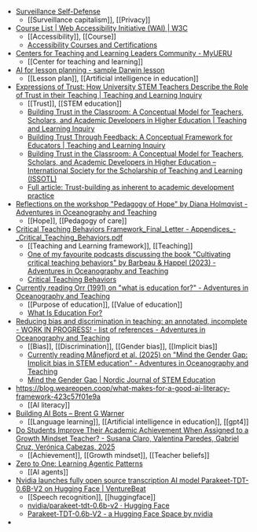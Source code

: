 - [Surveillance Self-Defense](https://ssd.eff.org/)
	- [[Surveillance capitalism]], [[Privacy]]
- [Course List | Web Accessibility Initiative (WAI) | W3C](https://www.w3.org/WAI/courses/list/)
	- [[Accessibility]], [[Course]]
	- [Accessibility Courses and Certifications](https://docs.google.com/document/d/1vY3aaA9rInCRuRA3WMWwu0kf97fp18aJDQ-2UPp-3JE/mobilebasic)
- [Centers for Teaching and Learning Leaders Community - MyUERU](https://www.ueru.org/ueru-communities/ctllc?trk=feed_main-feed-card_feed-article-content)
	- [[Center for teaching and learning]]
- [AI for lesson planning - sample Darwin lesson](https://docs.google.com/document/d/12Nle4GuQXAfBEyaAoNoddj_Pc9wCnVgEmIRmofwANxM/mobilebasic)
	- [[Lesson plan]], [[Artificial intelligence in education]]
- [Expressions of Trust: How University STEM Teachers Describe the Role of Trust in their Teaching | Teaching and Learning Inquiry](https://journalhosting.ucalgary.ca/index.php/TLI/article/view/78560)
	- [[Trust]], [[STEM education]]
	- [Building Trust in the Classroom: A Conceptual Model for Teachers, Scholars, and Academic Developers in Higher Education | Teaching and Learning Inquiry](https://journalhosting.ucalgary.ca/index.php/TLI/article/view/77047)
	- [Building Trust Through Feedback: A Conceptual Framework for Educators | Teaching and Learning Inquiry](https://journalhosting.ucalgary.ca/index.php/TLI/article/view/78800)
	- [Building Trust in the Classroom: A Conceptual Model for Teachers, Scholars, and Academic Developers in Higher Education – International Society for the Scholarship of Teaching and Learning (ISSOTL)](https://issotl.com/2023/07/11/building-trust-in-the-classroom-a-conceptual-model-for-teachers-scholars-and-academic-developers-in-higher-education/)
	- [Full article: Trust-building as inherent to academic development practice](https://www.tandfonline.com/doi/full/10.1080/1360144X.2025.2454704#abstract)
- [Reflections on the workshop "Pedagogy of Hope" by Diana Holmqvist - Adventures in Oceanography and Teaching](https://mirjamglessmer.com/2025/04/27/reflections-on-the-workshop-pedagogy-of-hope-by-diana-holmqvist/)
	- [[Hope]], [[Pedagogy of care]]
- [Critical Teaching Behaviors Framework_Final_Letter - Appendices_-_Critical_Teaching_Behaviors.pdf](https://s3-eu-west-1.amazonaws.com/s3-euw1-ap-pe-ws4-cws-documents.ri-prod/9781642673692/Appendices_-_Critical_Teaching_Behaviors.pdf)
	- [[Teaching and Learning framework]], [[Teaching]]
	- [One of my favourite podcasts discussing the book "Cultivating critical teaching behaviors" by Barbeau & Happel (2023) - Adventures in Oceanography and Teaching](https://mirjamglessmer.com/2025/03/31/one-of-my-favourite-podcasts-discussing-the-book-cultivating-critical-teaching-behaviors-by-barbeau-happel-2023/)
	- [Critical Teaching Behaviors](https://criticalteachingbehaviors.org/)
- [Currently reading Orr (1991) on "what is education for?" - Adventures in Oceanography and Teaching](https://mirjamglessmer.com/2025/04/07/currently-reading-orr-1991-on-what-is-education-for/)
	- [[Purpose of education]], [[Value of education]]
	- [What Is Education For?](https://www.context.org/iclib/ic27/orr/)
- [Reducing bias and discrimination in teaching: an annotated, incomplete - WORK IN PROGRESS! - list of references - Adventures in Oceanography and Teaching](https://mirjamglessmer.com/2022/06/02/reducing-bias-and-discrimination-in-teaching-an-annotated-incomplete-work-in-progress-list-of-references/)
	- [[Bias]], [[Discrimination]], [[Gender bias]], [[Implicit bias]]
	- [Currently reading Månefjord et al. (2025) on "Mind the Gender Gap: Implicit bias in STEM education" - Adventures in Oceanography and Teaching](https://mirjamglessmer.com/2025/04/02/currently-reading-manefjord-et-al-2025-on-mind-the-gender-gap-implicit-bias-in-stem-education/)
	- [Mind the Gender Gap | Nordic Journal of STEM Education](https://www.ntnu.no/ojs/index.php/njse/article/view/5102)
- https://blog.weareopen.coop/what-makes-for-a-good-ai-literacy-framework-423c57f01e9a
	- [[AI literacy]]
- [Building AI Bots – Brent G Warner](https://brentgwarner.com/building-ai-bots/)
	- [[Language learning]], [[Artificial intelligence in education]], [[gpt4]]
- [Do Students Improve Their Academic Achievement When Assigned to a Growth Mindset Teacher? - Susana Claro, Valentina Paredes, Gabriel Cruz, Verónica Cabezas, 2025](https://journals.sagepub.com/doi/abs/10.3102/0013189X251333775)
	- [[Achievement]], [[Growth mindset]], [[Teacher beliefs]]
- [Zero to One: Learning Agentic Patterns](https://www.philschmid.de/agentic-pattern)
	- [[AI agents]]
- [Nvidia launches fully open source transcription AI model Parakeet-TDT-0.6B-V2 on Hugging Face | VentureBeat](https://venturebeat.com/ai/nvidia-launches-fully-open-source-transcription-ai-model-parakeet-tdt-0-6b-v2-on-hugging-face/)
	- [[Speech recognition]], [[huggingface]]
	- [nvidia/parakeet-tdt-0.6b-v2 · Hugging Face](https://huggingface.co/nvidia/parakeet-tdt-0.6b-v2)
	- [Parakeet-TDT-0.6b-V2 - a Hugging Face Space by nvidia](https://huggingface.co/spaces/nvidia/parakeet-tdt-0.6b-v2)
-